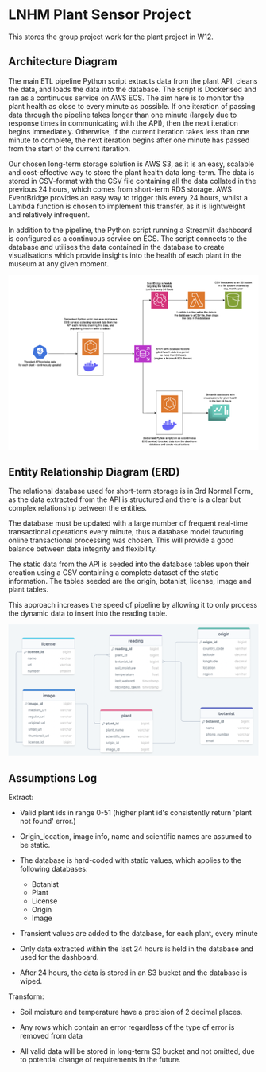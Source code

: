 # LNHM Plant Sensor Project
This stores the group project work for the plant project in W12.

## Architecture Diagram

The main ETL pipeline Python script extracts data from the plant API, cleans the data, and loads the data into the database. The script is Dockerised and ran as a continuous service on AWS ECS. The aim here is to monitor the plant health as close to every minute as possible. If one iteration of passing data through the pipeline takes longer than one minute (largely due to response times in communicating with the API), then the next iteration begins immediately. Otherwise, if the current iteration takes less than one minute to complete, the next iteration begins after one minute has passed from the start of the current iteration.

Our chosen long-term storage solution is AWS S3, as it is an easy, scalable and cost-effective way to store the plant health data long-term. The data is stored in CSV-format with the CSV file containing all the data collated in the previous 24 hours, which comes from short-term RDS storage. AWS EventBridge provides an easy way to trigger this every 24 hours, whilst a Lambda function is chosen to implement this transfer, as it is lightweight and relatively infrequent.

In addition to the pipeline, the Python script running a Streamlit dashboard is configured as a continuous service on ECS. The script connects to the database and utilises the data contained in the database to create visualisations which provide insights into the health of each plant in the museum at any given moment.

![Architecture Diagram](architecture_diagram.png)

## Entity Relationship Diagram (ERD)

The relational database used for short-term storage is in 3rd Normal Form, as the data extracted from the API is structured and there is a clear but complex relationship between the entities.

The database must be updated with a large number of frequent real-time transactional operations every minute, thus a database model favouring online transactional processing was chosen. This will provide a good balance between data integrity and flexibility.

The static data from the API is seeded into the database tables upon their creation using a CSV containing a complete dataset of the static information. The tables seeded are the origin, botanist, license, image and plant tables.

This approach increases the speed of pipeline by allowing it to only process the dynamic data to insert into the reading table.

![Alt text](erd_diagram.png)

## Assumptions Log

Extract:
- Valid plant ids in range 0-51 (higher plant id's consistently return 'plant not found' error.)
- Origin_location, image info, name and scientific names are assumed to be static.

- The database is hard-coded with static values, which applies to the following databases:
  - Botanist
  - Plant
  - License
  - Origin
  - Image

- Transient values are added to the database, for each plant, every minute
- Only data extracted within the last 24 hours is held in the database and used for the dashboard.
- After 24 hours, the data is stored in an S3 bucket and the database is wiped.

Transform:
- Soil moisture and temperature have a precision of 2 decimal places.
- Any rows which contain an error regardless of the type of error is removed from data

- All valid data will be stored in long-term S3 bucket and not omitted, due to potential change of requirements in the future.
